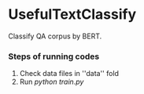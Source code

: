 # UsefulTextClassify

Classify QA corpus by BERT.

### Steps of running codes

1. Check data files in ''data'' fold
2. Run $python\ train.py$
